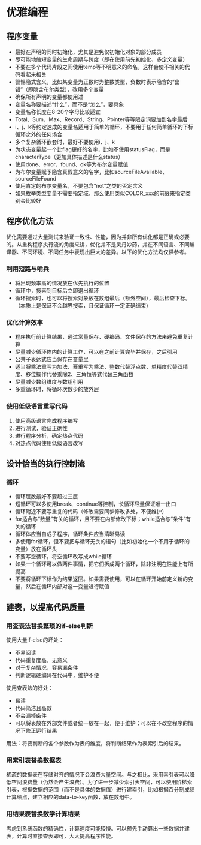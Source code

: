 # 优雅编程

## 程序变量

* 最好在声明的同时初始化，尤其是避免仅初始化对象的部分成员
* 尽可能地缩短变量的生命周期与跨度（即在使用前先初始化、多定义变量）
* 不要在多个代码片段之间使用temp等不明意义的命名，这样会使不相关的代码看起来相关
* 警惕隐式含义，比如某变量为正数时为整数类型，负数时表示隐含的“出错”（即隐含布尔类型），改用多个变量
* 确保所有声明的变量都使用过
* 变量名称要描述“什么”，而不是“怎么”，要具象
* 变量名称长度在8-20个字母比较适宜
* Total、Sum、Max、Record、String、Pointer等等限定词要加到名字最后
* i、j、k等约定速成的变量名适用于简单的循环，不要用于任何简单循环的下标循环之外的任何场合
* 多个复杂循环嵌套时，最好不要使用i、j、k
* 为状态变量起一个比flag更好的名字，比如不使用statusFlag，而是characterType（更加具体描述是什么status）
* 使用done、error、found、ok等为布尔变量赋值
* 为布尔变量赋予隐含真假意义的名字，比如sourceFileAvailable、sourceFileFound
* 使用肯定的布尔变量名，不要包含“not”之类的否定含义
* 如果枚举类型变量不需要指定域，那么使用类似COLOR_xxx的前缀来指定类别会比较好

## 程序优化方法

优化需要通过大量测试来验证一致性、性能，因为并非所有优化都是正确或必要的。从重构程序执行流的角度来讲，优化并不是灵丹妙药，并在不同语言、不同编译器、不同环境、不同任务中表现出巨大的差异。以下的优化方法均仅供参考。

### 利用短路与哨兵

* 将出现频率高的情况放在优先执行的位置
* 循环中，搜索到目标后立即退出循环
* 循环搜索时，也可以将搜索对象放在数组最后（额外空间），最后检查下标。（本质上是保证不会越界搜索，且保证循环一定正确结束）

### 优化计算效率

* 程序执行前计算结果，通过常量保存、硬编码、文件保存的方法来避免重复计算
* 尽量减少循环体内的计算工作，可以在之前计算完毕并保存，之后引用
* 公共子表达式应当保存在变量里
* 适当将乘法重写为加法、幂重写为乘法、整数代替浮点数、单精度代替双精度、移位操作代替乘除2、三角恒等式代替三角函数
* 尽量减少数组维度与数组引用
* 多重循环时，将循环次数少的放外层

### 使用低级语言重写代码

1. 使用高级语言完成程序编写
2. 进行测试，验证正确性
3. 进行程序分析，确定热点代码
4. 对热点代码使用低级语言改写

## 设计恰当的执行控制流

### 循环

* 循环层数最好不要超过三层
* 短循环可以多使用break、continue等控制，长循环尽量保证唯一出口
* 循环附近不要写重复的代码（修改需要同步修改多处，不便维护）
* for适合与“数量”有关的循环，且不要在内部修改下标；while适合与“条件”有关的循环
* 循环体应当自成子程序，循环条件应当清晰易读
* 多使用for循环，但不要把与循环无关的语句（比如初始化一个不用于循环的变量）放在循环头
* 不要写空循环，将空循环改写成while循环
* 如果一个循环可以做两件事情，把它们拆成两个循环，除非注明在性能上有所提高
* 不要将循环下标作为结果返回。如果需要使用，可以在循环开始前定义新的变量，然后在循环内部对这一变量进行赋值

## 建表，以提高代码质量

### 用查表法替换繁琐的if-else判断

使用大量if-else的坏处：

* 不易阅读
* 代码重复度高，无意义
* 对于复杂情况，容易漏条件
* 判断逻辑硬编码在代码中，维护不便

使用查表法的好处：

* 易读
* 代码简洁且高效
* 不会漏掉条件
* 可以将表放在外部文件或者统一放在一起，便于维护；可以在不改变程序的情况下修正运行结果

用法：将要判断的各个参数作为表的维度，将判断结果作为表索引后的结果。

### 用索引表替换数据表

稀疏的数据表在存储对齐的情况下会浪费大量空间。与之相比，采用索引表可以降低空间浪费量（仍然会产生浪费）。为了进一步减少索引表空间，可以使用阶梯索引表，根据数据的范围（而不是具体的数据值）进行建索引，比如根据百分制成绩计算绩点，建立相应的data-to-key函数，放在数组中。

### 用结果表替换数学计算结果

考虑到系统函数的精确性，计算速度可能较慢。可以预先手动算出一些数据并建表，计算时直接查表即可，大大提高程序性能。



